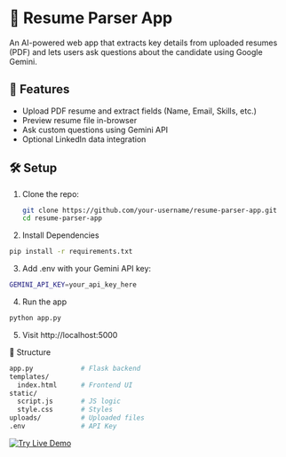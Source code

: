 # 🧠 Resume Parser App

An AI-powered web app that extracts key details from uploaded resumes (PDF) and lets users ask questions about the candidate using Google Gemini.

## 🚀 Features
- Upload PDF resume and extract fields (Name, Email, Skills, etc.)
- Preview resume file in-browser
- Ask custom questions using Gemini API
- Optional LinkedIn data integration

## 🛠 Setup

1. Clone the repo:
   ```bash
   git clone https://github.com/your-username/resume-parser-app.git
   cd resume-parser-app
2. Install Dependencies
```bash
pip install -r requirements.txt
```
3. Add .env with your Gemini API key:
```bash
GEMINI_API_KEY=your_api_key_here
```

4. Run the app
```bash
python app.py
```
5. Visit http://localhost:5000

📁 Structure
```bash
app.py            # Flask backend
templates/
  index.html      # Frontend UI
static/
  script.js       # JS logic
  style.css       # Styles
uploads/          # Uploaded files
.env              # API Key
```
[![Try Live Demo](https://img.shields.io/badge/Try%20Live%20Demo-%F0%9F%9A%80-blue?style=for-the-badge)](https://resume-demo.onrender.com)
